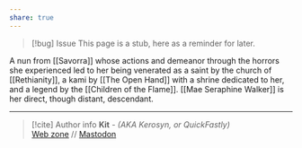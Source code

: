 ```yaml
---
share: true
---
```

> [!bug] Issue
> This page is a stub, here as a reminder for later.

A nun from [[Savorra]] whose actions and demeanor through the horrors she experienced led to her being venerated as a saint by the church of [[Rethianity]], a kami by [[The Open Hand]] with a shrine dedicated to her, and a legend by the [[Children of the Flame]]. [[Mae Seraphine Walker]] is her direct, though distant, descendant.

-----
> [!cite] Author info
> **Kit** - *(AKA Kerosyn, or QuickFastly)*\
> [Web zone](https://kitabe.link) // [Mastodon](https://social.tripulse.net/@kit)